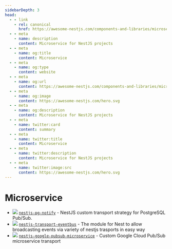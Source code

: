 ```yaml
---
sidebarDepth: 3
head:
  - - link
    - rel: canonical
      href: https://awesome-nestjs.com/components-and-libraries/microservice
  - - meta
    - name: description
      content: Microservice for NestJS projects
  - - meta
    - name: og:title
      content: Microservice
  - - meta
    - name: og:type
      content: website
  - - meta
    - name: og:url
      content: https://awesome-nestjs.com/components-and-libraries/microservice.html
  - - meta
    - name: og:image
      content: https://awesome-nestjs.com/hero.svg
  - - meta
    - name: og:description
      content: Microservice for NestJS projects
  - - meta
    - name: twitter:card
      content: summary
  - - meta
    - name: twitter:title
      content: Microservice
  - - meta
    - name: twitter:description
      content: Microservice for NestJS projects
  - - meta
    - name: twitter:image:src
      content: https://awesome-nestjs.com/hero.svg
---
```


# Microservice

- ![](https://img.shields.io/github/stars/pvarentsov/nestjs-pg-notify.svg?style=flat-square) [`nestjs-pg-notify`](https://github.com/pvarentsov/nestjs-pg-notify) - NestJS custom transport strategy for PostgreSQL Pub/Sub.
- ![](https://img.shields.io/github/stars/sergey-telpuk/nestjs-transport-eventbus.svg?style=flat-square) [`nestjs-transport-eventbus`](https://github.com/sergey-telpuk/nestjs-transport-eventbus) - The module for Nest to allow broadcasting events via variety of nestjs trasports in easy way
- ![](https://img.shields.io/github/stars/p-fedyukovich/nestjs-google-pubsub-microservice.svg?style=flat-square) [`nestjs-google-pubsub-microservice`](https://github.com/p-fedyukovich/nestjs-google-pubsub-microservice) - Custom Google Cloud Pub/Sub microservice transport
